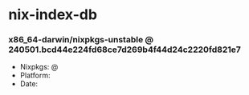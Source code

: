 # nix-index-db
### x86_64-darwin/nixpkgs-unstable @ 240501.bcd44e224fd68ce7d269b4f44d24c2220fd821e7
- Nixpkgs: @[](https://github.com/NixOS/nixpkgs/commit/bcd44e224fd68ce7d269b4f44d24c2220fd821e7)
- Platform: 
- Date: 
